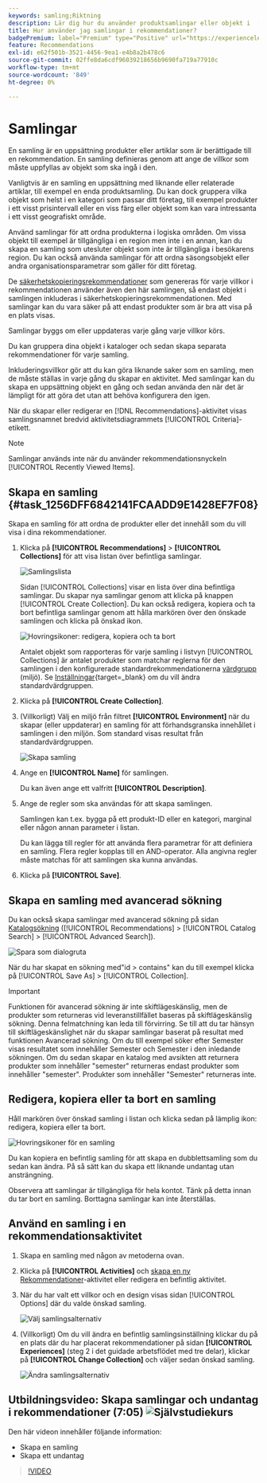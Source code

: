 ```yaml
---
keywords: samling;Riktning
description: Lär dig hur du använder produktsamlingar eller objekt i  [!DNL Target Recommendations].
title: Hur använder jag samlingar i rekommendationer?
badgePremium: label="Premium" type="Positive" url="https://experienceleague.adobe.com/docs/target/using/introduction/intro.html?lang=sv-SE#premium newtab=true" tooltip="Se vad som ingår i Target Premium."
feature: Recommendations
exl-id: e62f501b-3521-4456-9ea1-e4b8a2b478c6
source-git-commit: 02ffe8da6cdf96039218656b9690fa719a77910c
workflow-type: tm+mt
source-wordcount: '849'
ht-degree: 0%

---
```


# Samlingar

En samling är en uppsättning produkter eller artiklar som är berättigade till en rekommendation. En samling definieras genom att ange de villkor som måste uppfyllas av objekt som ska ingå i den.

Vanligtvis är en samling en uppsättning med liknande eller relaterade artiklar, till exempel en enda produktsamling. Du kan dock gruppera vilka objekt som helst i en kategori som passar ditt företag, till exempel produkter i ett visst prisintervall eller en viss färg eller objekt som kan vara intressanta i ett visst geografiskt område.

Använd samlingar för att ordna produkterna i logiska områden. Om vissa objekt till exempel är tillgängliga i en region men inte i en annan, kan du skapa en samling som utesluter objekt som inte är tillgängliga i besökarens region. Du kan också använda samlingar för att ordna säsongsobjekt eller andra organisationsparametrar som gäller för ditt företag.

De [säkerhetskopieringsrekommendationer](/help/main/c-recommendations/c-algorithms/backup-recs.md) som genereras för varje villkor i rekommendationen använder även den här samlingen, så endast objekt i samlingen inkluderas i säkerhetskopieringsrekommendationen. Med samlingar kan du vara säker på att endast produkter som är bra att visa på en plats visas.

Samlingar byggs om eller uppdateras varje gång varje villkor körs.

Du kan gruppera dina objekt i kataloger och sedan skapa separata rekommendationer för varje samling.

Inkluderingsvillkor gör att du kan göra liknande saker som en samling, men de måste ställas in varje gång du skapar en aktivitet. Med samlingar kan du skapa en uppsättning objekt en gång och sedan använda den när det är lämpligt för att göra det utan att behöva konfigurera den igen.

När du skapar eller redigerar en [!DNL Recommendations]-aktivitet visas samlingsnamnet bredvid aktivitetsdiagrammets [!UICONTROL Criteria]-etikett.

>[!NOTE]
>
>Samlingar används inte när du använder rekommendationsnyckeln [!UICONTROL Recently Viewed Items].

## Skapa en samling {#task_1256DFF6842141FCAADD9E1428EF7F08}

Skapa en samling för att ordna de produkter eller det innehåll som du vill visa i dina rekommendationer.

1. Klicka på **[!UICONTROL Recommendations]** > **[!UICONTROL Collections]** för att visa listan över befintliga samlingar.

   ![Samlingslista](assets/collections_list.png)

   Sidan [!UICONTROL Collections] visar en lista över dina befintliga samlingar. Du skapar nya samlingar genom att klicka på knappen [!UICONTROL Create Collection]. Du kan också redigera, kopiera och ta bort befintliga samlingar genom att hålla markören över den önskade samlingen och klicka på önskad ikon.

   ![Hovringsikoner: redigera, kopiera och ta bort](/help/main/c-recommendations/c-products/assets/hover-icons.png)

   Antalet objekt som rapporteras för varje samling i listvyn [!UICONTROL Collections] är antalet produkter som matchar reglerna för den samlingen i den konfigurerade standardrekommendationerna [värdgrupp](/help/main/administrating-target/hosts.md) (miljö). Se [Inställningar](https://experienceleague.adobe.com/docs/target-dev/developer/recommendations.html?lang=sv-SE){target=_blank} om du vill ändra standardvärdgruppen.

1. Klicka på **[!UICONTROL Create Collection]**.

1. (Villkorligt) Välj en miljö från filtret **[!UICONTROL Environment]** när du skapar (eller uppdaterar) en samling för att förhandsgranska innehållet i samlingen i den miljön. Som standard visas resultat från standardvärdgruppen.

   ![Skapa samling](/help/main/c-recommendations/c-products/assets/CreateCollection.png)

1. Ange en **[!UICONTROL Name]** för samlingen.

   Du kan även ange ett valfritt **[!UICONTROL Description]**.

1. Ange de regler som ska användas för att skapa samlingen.

   Samlingen kan t.ex. bygga på ett produkt-ID eller en kategori, marginal eller någon annan parameter i listan.

   Du kan lägga till regler för att använda flera parametrar för att definiera en samling. Flera regler kopplas till en AND-operator. Alla angivna regler måste matchas för att samlingen ska kunna användas.

1. Klicka på **[!UICONTROL Save]**.

## Skapa en samling med avancerad sökning

Du kan också skapa samlingar med avancerad sökning på sidan [Katalogsökning](/help/main/c-recommendations/c-products/catalog-search.md#save-as) ([!UICONTROL Recommendations] > [!UICONTROL Catalog Search] > [!UICONTROL Advanced Search]).

![Spara som dialogruta](/help/main/c-recommendations/c-products/assets/save-as.png)

När du har skapat en sökning med&quot;id > contains&quot; kan du till exempel klicka på [!UICONTROL Save As] > [!UICONTROL Collection].

>[!IMPORTANT]
>
>Funktionen för avancerad sökning är inte skiftlägeskänslig, men de produkter som returneras vid leveranstillfället baseras på skiftlägeskänslig sökning. Denna felmatchning kan leda till förvirring. Se till att du tar hänsyn till skiftlägeskänslighet när du skapar samlingar baserat på resultat med funktionen Avancerad sökning. Om du till exempel söker efter Semester visas resultatet som innehåller Semester och Semester i den inledande sökningen. Om du sedan skapar en katalog med avsikten att returnera produkter som innehåller &quot;semester&quot; returneras endast produkter som innehåller &quot;semester&quot;. Produkter som innehåller &quot;Semester&quot; returneras inte.

## Redigera, kopiera eller ta bort en samling

Håll markören över önskad samling i listan och klicka sedan på lämplig ikon: redigera, kopiera eller ta bort.

![Hovringsikoner för en samling](/help/main/c-recommendations/c-products/assets/hover-collections.png)

Du kan kopiera en befintlig samling för att skapa en dubblettsamling som du sedan kan ändra. På så sätt kan du skapa ett liknande undantag utan ansträngning.

Observera att samlingar är tillgängliga för hela kontot. Tänk på detta innan du tar bort en samling. Borttagna samlingar kan inte återställas.

## Använd en samling i en rekommendationsaktivitet

1. Skapa en samling med någon av metoderna ovan.

1. Klicka på **[!UICONTROL Activities]** och [skapa en ny Rekommendationer](/help/main/c-recommendations/t-create-recs-activity/create-recs-activity.md)-aktivitet eller redigera en befintlig aktivitet.

1. När du har valt ett villkor och en design visas sidan [!UICONTROL Options] där du valde önskad samling.

   ![Välj samlingsalternativ](/help/main/c-recommendations/c-products/assets/choose-collection.png)

1. (Villkorligt) Om du vill ändra en befintlig samlingsinställning klickar du på en plats där du har placerat rekommendationer på sidan **[!UICONTROL Experiences]** (steg 2 i det guidade arbetsflödet med tre delar), klickar på **[!UICONTROL Change Collection]** och väljer sedan önskad samling.

   ![Ändra samlingsalternativ](/help/main/c-recommendations/c-products/assets/change-collection.png)

## Utbildningsvideo: Skapa samlingar och undantag i rekommendationer (7:05) ![Självstudiekurs](/help/main/assets/tutorial.png)

Den här videon innehåller följande information:

* Skapa en samling
* Skapa ett undantag

>[!VIDEO](https://video.tv.adobe.com/v/27689)
